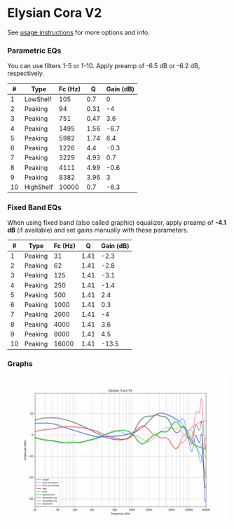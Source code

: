 # Elysian Cora V2
See [usage instructions](https://github.com/jaakkopasanen/AutoEq#usage) for more options and info.

### Parametric EQs
You can use filters 1-5 or 1-10. Apply preamp of -6.5 dB or -6.2 dB, respectively.

|   # | Type      |   Fc (Hz) |    Q |   Gain (dB) |
|-----|-----------|-----------|------|-------------|
|   1 | LowShelf  |       105 | 0.7  |         0   |
|   2 | Peaking   |        94 | 0.31 |        -4   |
|   3 | Peaking   |       751 | 0.47 |         3.6 |
|   4 | Peaking   |      1495 | 1.56 |        -6.7 |
|   5 | Peaking   |      5982 | 1.74 |         6.4 |
|   6 | Peaking   |      1226 | 4.4  |        -0.3 |
|   7 | Peaking   |      3229 | 4.93 |         0.7 |
|   8 | Peaking   |      4111 | 4.99 |        -0.6 |
|   9 | Peaking   |      8382 | 3.96 |         3   |
|  10 | HighShelf |     10000 | 0.7  |        -6.3 |

### Fixed Band EQs
When using fixed band (also called graphic) equalizer, apply preamp of **-4.1 dB** (if available) and set gains manually with these parameters.

|   # | Type    |   Fc (Hz) |    Q |   Gain (dB) |
|-----|---------|-----------|------|-------------|
|   1 | Peaking |        31 | 1.41 |        -2.3 |
|   2 | Peaking |        62 | 1.41 |        -2.8 |
|   3 | Peaking |       125 | 1.41 |        -3.1 |
|   4 | Peaking |       250 | 1.41 |        -1.4 |
|   5 | Peaking |       500 | 1.41 |         2.4 |
|   6 | Peaking |      1000 | 1.41 |         0.3 |
|   7 | Peaking |      2000 | 1.41 |        -4   |
|   8 | Peaking |      4000 | 1.41 |         3.6 |
|   9 | Peaking |      8000 | 1.41 |         4.5 |
|  10 | Peaking |     16000 | 1.41 |       -13.5 |

### Graphs
![](./Elysian%20Cora%20V2.png)
